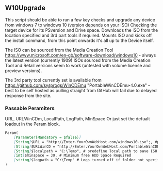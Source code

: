 ## W10Upgrade

  This script should be able to run a few key checks and upgrade any device from windows 7 to windows 10 (version depends on your ISO) 
  Checking the target device for its PSversion and Drive space.
  Downloads the ISO from the location specified and 3rd part tools if required.
  Mounts ISO and kicks off the install command, from this point onwards it's all up to the Device itself.
  
  The ISO can be sourced from the Media Creation Tool https://www.microsoft.com/en-gb/software-download/windows10 - always the latest version (currently 1909)
  ISOs sourced from the Media Creation Tool and Retail versions seem to work (untested with volume license and preview versions).

The 3rd party tool currently set is available from https://github.com/sysprogs/WinCDEmu "PortableWinCDEmu-4.0.exe" - best to be self hosted as pulling straight from GitHub will fail due to delayed response from the site.


### Passable Peramiters

URL, URLWinCDm, LocalPath, LogPath, MinSpace
Or just set the defualt loadout in the Peram block.

```markdown
Param(
    [Parameter(Mandatory = $false)] 
    [String]$URL = "http://Enter.YourOwnWebHost.com/windows10.iso";, #pre defined URL for ISO
    [String]$URLWinCD = "http://Enter.YourOwnWebHost.com/PortableWinCDEmu-4.0.exe";, #WinCDEmu to mount the ISO
    [String]$localpath = "C:\Temp", # predefine local path to save ISO - IMPORTANT No trailing "\"
    [int]$minspace = 30, # Minimum free HDD Space Required
    [string]$logpath = "C:\Temp" # Logs turned off if folder not specified.
)

```
